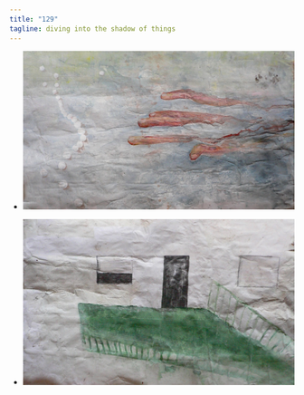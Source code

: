 ```yaml
---
title: "129"
tagline: diving into the shadow of things
---
```



 -  ![bild](serie2IIIIII.jpg)
   
 -  ![bild](serie2IIIII.jpg)
